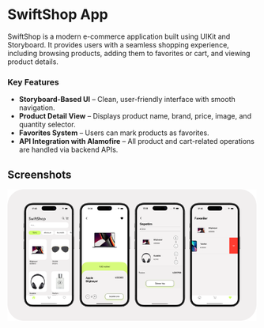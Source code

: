 # SwiftShop App

SwiftShop is a modern e-commerce application built using UIKit and Storyboard. It provides users with a seamless shopping experience, including browsing products, adding them to favorites or cart, and viewing product details.

### Key Features

- **Storyboard-Based UI** – Clean, user-friendly interface with smooth navigation.
- **Product Detail View** – Displays product name, brand, price, image, and quantity selector.
- **Favorites System** – Users can mark products as favorites.
- **API Integration with Alamofire** – All product and cart-related operations are handled via backend APIs.

## Screenshots

<img src="Screenshots/frame.png" alt="Simulator" width="761" />
